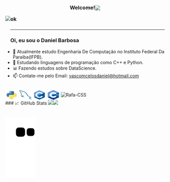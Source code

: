 <h3>
<p align="center">Welcome!<img align="center" src="https://pa1.narvii.com/6617/143a90ed417324ed052b981c2b7ee4878c8e1506_hq.gif" height="75px"/></p>
<p align ="left">ok<img align="left" src= "https://i.pinimg.com/originals/23/b8/cc/23b8ccd4d62a74024e383248389a478b.gif" height="150px"/></p>
<h3/><hr/>

### Oi, eu sou o Daniel Barbosa

- 🔭 Atualmente estudo Engenharia De Computação no Instituto Federal Da Paraiba(IFPB).
- 🌱 Estudando linguagens de programação como C++ e Python.
- 📊 Fazendo estudos sobre DataScience.
- 📫 Contate-me pelo Email: vascomcelosdaniel@hotmail.com
<div style="display: inline_block"><br>
  
  <img align="center" alt="Python" height="30" width="40" src="https://raw.githubusercontent.com/devicons/devicon/master/icons/python/python-original.svg">
  <img align="center" alt="mysql" height="30" width="40" src="https://raw.githubusercontent.com/devicons/devicon/master/icons/mysql/mysql-original.svg">
  <img align="center" alt="C" height="30" width="40" src="https://raw.githubusercontent.com/devicons/devicon/master/icons/c/c-original.svg">
  <img align="center" alt="C++" height="30" width="40" src="https://raw.githubusercontent.com/devicons/devicon/master/icons/cplusplus/cplusplus-original.svg">
  <img align="center" alt="Rafa-CSS" height="30" width="40" src="https://cdn.jsdelivr.net/gh/devicons/devicon/icons/jupyter/jupyter-original-wordmark.svg" />
</div>
### &#x1f4c8; GitHub Stats
<img height="170em" src="https://github-readme-stats.vercel.app/api?username=Dcorder123&show_icons=true&theme=merko&include_all_commits=true&count_private=true"/><img height="170em" src="https://github-readme-stats.vercel.app/api/top-langs/?username=Dcorder123&layout=compact&langs_count=7&theme=merko"/>
  
 ##
  
![Snake animation](https://github.com/Dcorder123/Dcorder123/blob/output/github-contribution-grid-snake.svg)
